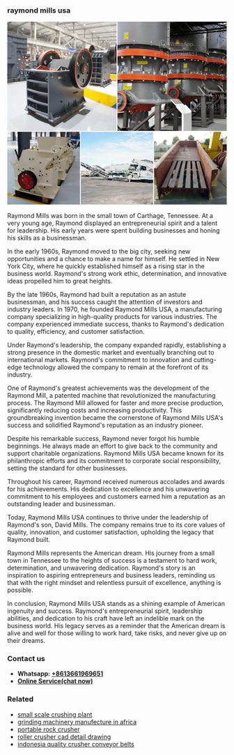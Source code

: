 <h3>raymond mills usa</h3><img src='1703042393.jpg' alt=''><p>Raymond Mills was born in the small town of Carthage, Tennessee. At a very young age, Raymond displayed an entrepreneurial spirit and a talent for leadership. His early years were spent building businesses and honing his skills as a businessman.</p><p>In the early 1960s, Raymond moved to the big city, seeking new opportunities and a chance to make a name for himself. He settled in New York City, where he quickly established himself as a rising star in the business world. Raymond's strong work ethic, determination, and innovative ideas propelled him to great heights.</p><p>By the late 1960s, Raymond had built a reputation as an astute businessman, and his success caught the attention of investors and industry leaders. In 1970, he founded Raymond Mills USA, a manufacturing company specializing in high-quality products for various industries. The company experienced immediate success, thanks to Raymond's dedication to quality, efficiency, and customer satisfaction.</p><p>Under Raymond's leadership, the company expanded rapidly, establishing a strong presence in the domestic market and eventually branching out to international markets. Raymond's commitment to innovation and cutting-edge technology allowed the company to remain at the forefront of its industry.</p><p>One of Raymond's greatest achievements was the development of the Raymond Mill, a patented machine that revolutionized the manufacturing process. The Raymond Mill allowed for faster and more precise production, significantly reducing costs and increasing productivity. This groundbreaking invention became the cornerstone of Raymond Mills USA's success and solidified Raymond's reputation as an industry pioneer.</p><p>Despite his remarkable success, Raymond never forgot his humble beginnings. He always made an effort to give back to the community and support charitable organizations. Raymond Mills USA became known for its philanthropic efforts and its commitment to corporate social responsibility, setting the standard for other businesses.</p><p>Throughout his career, Raymond received numerous accolades and awards for his achievements. His dedication to excellence and his unwavering commitment to his employees and customers earned him a reputation as an outstanding leader and businessman.</p><p>Today, Raymond Mills USA continues to thrive under the leadership of Raymond's son, David Mills. The company remains true to its core values of quality, innovation, and customer satisfaction, upholding the legacy that Raymond built.</p><p>Raymond Mills represents the American dream. His journey from a small town in Tennessee to the heights of success is a testament to hard work, determination, and unwavering dedication. Raymond's story is an inspiration to aspiring entrepreneurs and business leaders, reminding us that with the right mindset and relentless pursuit of excellence, anything is possible.</p><p>In conclusion, Raymond Mills USA stands as a shining example of American ingenuity and success. Raymond's entrepreneurial spirit, leadership abilities, and dedication to his craft have left an indelible mark on the business world. His legacy serves as a reminder that the American dream is alive and well for those willing to work hard, take risks, and never give up on their dreams.</p><h3>Contact us</h3><ul><li><strong>Whatsapp:&nbsp;<a href="https://wa.me/8613661969651">+8613661969651</a></strong></li><li><a href="https://swt.shibang-china.com/?git&amp;zhl&amp;raymond mills usa"><strong>Online Service(chat now)</strong></a></li></ul><h3>Related</h3><ul><li><a href='small scale crushing plant.md'>small scale crushing plant</a></li><li><a href='grinding machinery manufecture in africa.md'>grinding machinery manufecture in africa</a></li><li><a href='portable rock crusher.md'>portable rock crusher</a></li><li><a href='roller crusher cad detail drawing.md'>roller crusher cad detail drawing</a></li><li><a href='indonesia quality crusher conveyor belts.md'>indonesia quality crusher conveyor belts</a></li></ul>